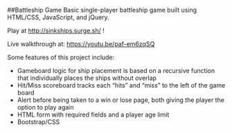 ##Battleship Game
Basic single-player battleship game built using HTML/CSS, JavaScript, and jQuery.

Play at http://sinkships.surge.sh/ !

Live walkthrough at: https://youtu.be/paf-em6zqSQ

Some features of this project include:
- Gameboard logic for ship placement is based on a recursive function that individually places the ships without overlap
- Hit/Miss scoreboard tracks each “hits” and “miss” to the left of the game board
- Alert before being taken to a win or lose page, both giving the player the option to play again
- HTML form with required fields and a player age limit
- Bootstrap/CSS
